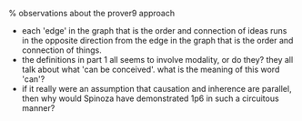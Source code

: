 % observations about the prover9 approach

* each 'edge' in the graph that is the order and connection of ideas runs in
  the opposite direction from the edge in the graph that is the order and
  connection of things.
* the definitions in part 1 all seems to involve modality, or do they? they all
  talk about what 'can be conceived'. what is the meaning of this word 'can'?
* if it really were an assumption that causation and inherence are parallel,
  then why would Spinoza have demonstrated 1p6 in such a circuitous manner?
